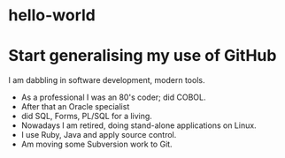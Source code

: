 # hello-world

# Start generalising my use of GitHub

I am dabbling in software development, modern tools.  

* As a professional I was an 80's coder; did COBOL.  
* After that an Oracle specialist
* did SQL, Forms, PL/SQL for a living.  
* Nowadays I am retired, doing stand-alone applications on Linux. 
* I use Ruby, Java and apply source control.  
* Am moving some Subversion work to Git.  

